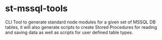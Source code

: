 # st-mssql-tools
CLI Tool to generate standard node modules for a given set of MSSQL DB tables, it will also generate scripts to create Stored Procedures for reading and saving data as well as scripts for user defined table types.

